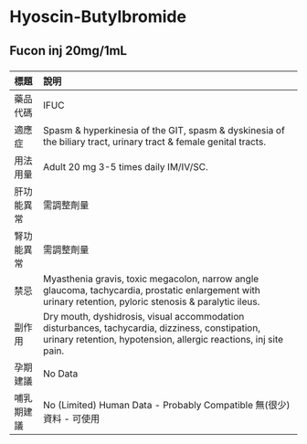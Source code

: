 # Hyoscin-Butylbromide

## Fucon inj 20mg/1mL

##### 

| 標題       | 說明                                                                                                                                                                |
|:-----------|:--------------------------------------------------------------------------------------------------------------------------------------------------------------------|
| 藥品代碼   | IFUC                                                                                                                                                                |
| 適應症     | Spasm & hyperkinesia of the GIT, spasm & dyskinesia of the biliary tract, urinary tract & female genital tracts.                                                    |
| 用法用量   | Adult 20 mg 3-5 times daily IM/IV/SC.                                                                                                                               |
| 肝功能異常 | 需調整劑量                                                                                                                                                          |
| 腎功能異常 | 需調整劑量                                                                                                                                                          |
| 禁忌       | Myasthenia gravis, toxic megacolon, narrow angle glaucoma, tachycardia, prostatic enlargement with urinary retention, pyloric stenosis & paralytic ileus.           |
| 副作用     | Dry mouth, dyshidrosis, visual accommodation disturbances, tachycardia, dizziness, constipation, urinary retention, hypotension, allergic reactions, inj site pain. |
| 孕期建議   | No Data                                                                                                                                                             |
| 哺乳期建議 | No (Limited) Human Data - Probably Compatible 無(很少)資料 - 可使用                                                                                                 |

